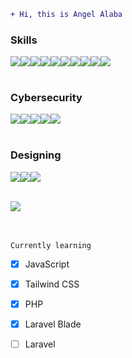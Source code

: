 ```diff
+ Hi, this is Angel Alaba
```

### Skills
<img src="https://img.shields.io/badge/CSS3-1572B6?style=for-the-badge&logo=css3&logoColor=white"/><img src="https://img.shields.io/badge/HTML5-E34F26?style=for-the-badge&logo=html5&logoColor=white"/><img src="https://img.shields.io/badge/JavaScript-323330?style=for-the-badge&logo=javascript&logoColor=F7DF1E"/><img src="https://img.shields.io/badge/Python-FFD43B?style=for-the-badge&logo=python&logoColor=blue"/><img src="https://img.shields.io/badge/Scratch-4D97FF?style=for-the-badge&logo=Scratch&logoColor=white"/><img src="https://img.shields.io/badge/Arduino-00979D?style=for-the-badge&logo=Arduino&logoColor=white"/><img src="https://img.shields.io/badge/PHP-777BB4?style=for-the-badge&logo=php&logoColor=white"/><img src="https://img.shields.io/badge/Java-ED8B00?style=for-the-badge&logo=openjdk&logoColor=white"/><img src="https://img.shields.io/badge/Tailwind_CSS-38B2AC?style=for-the-badge&logo=tailwind-css&logoColor=white"/><img src="https://img.shields.io/badge/MySQL-005C84?style=for-the-badge&logo=mysql&logoColor=white"/>
<br><br>

### Cybersecurity
<img src="https://img.shields.io/badge/Kali_Linux-557C94?style=for-the-badge&logo=kali-linux&logoColor=white"/><img src="https://img.shields.io/badge/HackTheBox-111927?style=for-the-badge&logo=Hack%20The%20Box&logoColor=9FEF00"/><img src="https://img.shields.io/badge/TryHackMe-212C42?style=for-the-badge&logo=TryHackMe&logoColor=white"/><img src="https://img.shields.io/badge/Wireshark-1679A7?style=for-the-badge&logo=Wireshark&logoColor=white"/><img src="https://img.shields.io/badge/burpsuite-FF6633?style=for-the-badge&logo=burpsuite&logoColor=white"/><br><br>

### Designing
<img src="https://img.shields.io/badge/Adobe%20Photoshop-31A8FF?style=for-the-badge&logo=Adobe%20Photoshop&logoColor=black"/><img src="https://img.shields.io/badge/Adobe%20InDesign-FF3366?style=for-the-badge&logo=Adobe%20InDesign&logoColor=white"/><img src="https://img.shields.io/badge/Canva-%2300C4CC.svg?&style=for-the-badge&logo=Canva&logoColor=white"/><br><br>

<img src="https://github-readme-stats.vercel.app/api/top-langs/?username=AngelAlaba1"/>
<br><br><br>

`Currently learning`
- [x] JavaScript
- [x] Tailwind CSS
- [x] PHP
- [x] Laravel Blade
- [ ] Laravel






